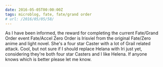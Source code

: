 ```yaml
---
date: 2016-05-05T00:00:00Z
tags: microblog, fate, fate/grand order
# url: /2016/05/05/58/
---
```


As I have been informed, the reward for completing the current Fate/Grand Order event Fate/Accel Zero Order is Irisviel from the original Fate/Zero anime and light novel. She's a four star Caster with a lot of Grail related attack. Cool, but not sure if I should replace Helana with Iri just yet, considering they're both four star Casters and I like Helena. If anyone knows which is better please let me know.

